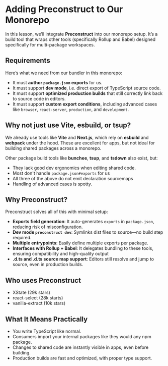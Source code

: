# Adding Preconstruct to Our Monorepo

In this lesson, we’ll integrate **Preconstruct** into our monorepo setup.
It’s a build tool that wraps other tools (specifically Rollup and Babel) designed specifically for multi-package workspaces.

## Requirements

Here’s what we need from our bundler in this monorepo:

- It must **author `package.json` exports** for us.
- It must support **dev mode**, i.e. direct export of TypeScript source code.
- It must support **optimized production builds** that still correctly link back to source code in editors.
- It must support **custom export conditions**, including advanced cases like `browser`, `react-server`, `production`, and `development`.

## Why not just use Vite, esbuild, or tsup?

We already use tools like **Vite** and **Next.js**, which rely on **esbuild** and **webpack** under the hood.
These are excellent for apps, but not ideal for building shared packages across a monorepo.

Other package build tools like **bunchee**, **tsup**, and **tsdown** also exist, but:

- They lack good dev ergonomics when editing shared code.
- Most don't handle `package.json#exports` for us
- All three of the above do not emit declaration sourcemaps
- Handling of advanced cases is spotty.

## Why Preconstruct?

Preconstruct solves all of this with minimal setup:

- **Exports field generation**: It auto-generates `exports` in `package.json`, reducing risk of misconfiguration.
- **Dev mode `preconstruct dev`**: Symlinks dist files to source—no build step required.
- **Multiple entrypoints**: Easily define multiple exports per package.
- **Interfaces with Rollup + Babel**: It delegates bundling to these tools, ensuring compatibility and high-quality output
- **.d.ts and .d.ts source map support**: Editors still resolve and jump to source, even in production builds.

## Who uses Preconstruct

- XState (29k stars)
- react-select (28k starts)
- vanilla-extract (10k stars)

## What It Means Practically

- You write TypeScript like normal.
- Consumers import your internal packages like they would any npm package.
- Changes to shared code are instantly visible in apps, even before building.
- Production builds are fast and optimized, with proper type support.
